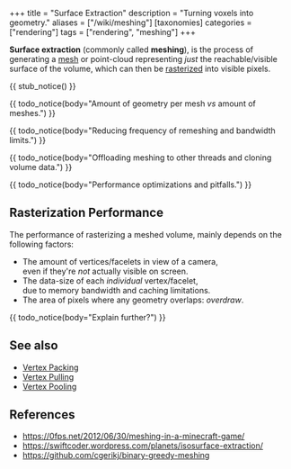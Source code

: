 +++
title = "Surface Extraction"
description = "Turning voxels into geometry."
aliases = ["/wiki/meshing"]
[taxonomies]
categories = ["rendering"]
tags = ["rendering", "meshing"]
+++

**Surface extraction** (commonly called **meshing**), is the process of generating
a [mesh](https://en.wikipedia.org/wiki/Polygon_mesh) or point-cloud representing
*just* the reachable/visible surface of the volume, which can then be
[rasterized](https://en.wikipedia.org/wiki/Rasterisation) into visible pixels.

{{ stub_notice() }}

{{ todo_notice(body="Amount of geometry per mesh *vs* amount of meshes.") }}

{{ todo_notice(body="Reducing frequency of remeshing and bandwidth limits.") }}

{{ todo_notice(body="Offloading meshing to other threads and cloning volume data.") }}

{{ todo_notice(body="Performance optimizations and pitfalls.") }}

## Rasterization Performance

The performance of rasterizing a meshed volume,
mainly depends on the following factors:

- The amount of vertices/facelets in view of a camera,  
  even if they're *not* actually visible on screen.
- The data-size of each *individual* vertex/facelet,  
  due to memory bandwidth and caching limitations.
- The area of pixels where any geometry overlaps: *overdraw*.

{{ todo_notice(body="Explain further?") }}

## See also

- [Vertex Packing](/wiki/vertex-packing)
- [Vertex Pulling](/wiki/vertex-pulling)
- [Vertex Pooling](/wiki/vertex-pooling)
<!-- - [Greedy Meshing](/wiki/greedy-meshing) -->

## References

- <https://0fps.net/2012/06/30/meshing-in-a-minecraft-game/>
- <https://swiftcoder.wordpress.com/planets/isosurface-extraction/>
- <https://github.com/cgerikj/binary-greedy-meshing>
